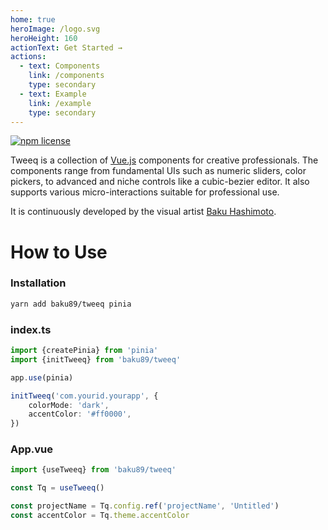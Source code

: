 ```yaml
---
home: true
heroImage: /logo.svg
heroHeight: 160
actionText: Get Started →
actions:
  - text: Components
    link: /components
    type: secondary
  - text: Example
    link: /example
    type: secondary
---
```


<div class="badges">
	<p>
		<a href="http://spdx.org/licenses/MIT">
			<img src="https://img.shields.io/npm/l/tweeq.svg?style=flat-square" alt="npm license">
		</a>
	</p>
</div>

Tweeq is a collection of [Vue.js](https://vuejs.org) components for creative professionals. The components range from fundamental UIs such as numeric sliders, color pickers, to advanced and niche controls like a cubic-bezier editor. It also supports various micro-interactions suitable for professional use.

It is continuously developed by the visual artist [Baku Hashimoto](https://baku89.com).

# How to Use

### Installation

```bash
yarn add baku89/tweeq pinia
```

### index.ts 

```ts
import {createPinia} from 'pinia'
import {initTweeq} from 'baku89/tweeq'

app.use(pinia)

initTweeq('com.yourid.yourapp', {
	colorMode: 'dark',
	accentColor: '#ff0000',
})
```

### App.vue

```ts
import {useTweeq} from 'baku89/tweeq'

const Tq = useTweeq()

const projectName = Tq.config.ref('projectName', 'Untitled')
const accentColor = Tq.theme.accentColor
```


